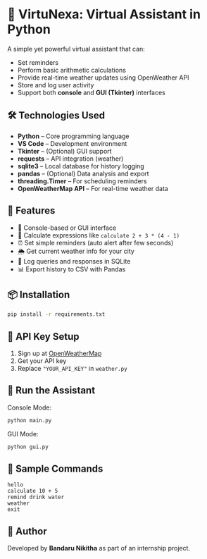 # 🤖 VirtuNexa: Virtual Assistant in Python

A simple yet powerful virtual assistant that can:
- Set reminders
- Perform basic arithmetic calculations
- Provide real-time weather updates using OpenWeather API
- Store and log user activity
- Support both **console** and **GUI (Tkinter)** interfaces

## 🛠 Technologies Used

- **Python** – Core programming language  
- **VS Code** – Development environment  
- **Tkinter** – (Optional) GUI support  
- **requests** – API integration (weather)  
- **sqlite3** – Local database for history logging  
- **pandas** – (Optional) Data analysis and export  
- **threading.Timer** – For scheduling reminders  
- **OpenWeatherMap API** – For real-time weather data  

## 🚀 Features

- 💬 Console-based or GUI interface
- 🔢 Calculate expressions like `calculate 2 + 3 * (4 - 1)`
- ⏰ Set simple reminders (auto alert after few seconds)
- 🌦 Get current weather info for your city
- 🧾 Log queries and responses in SQLite
- 📊 Export history to CSV with Pandas

## 📦 Installation

```bash
pip install -r requirements.txt
```

## 🔑 API Key Setup

1. Sign up at [OpenWeatherMap](https://openweathermap.org/)
2. Get your API key
3. Replace `"YOUR_API_KEY"` in `weather.py`

## 🧪 Run the Assistant

Console Mode:
```bash
python main.py
```

GUI Mode:
```bash
python gui.py
```

## 📃 Sample Commands

```
hello
calculate 10 + 5
remind drink water
weather
exit
```

## 📌 Author

Developed by **Bandaru Nikitha** as part of an internship project.
